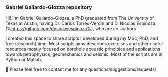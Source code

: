 ### Gabriel Gallardo-Giozza repository
Hi! I'm Gabriel Gallardo-Giozza, a PhD graduated from The University of Texas at Austin, having Dr. Carlos Torres-Verdin and D. Nicolas Espinoza (%https://github.com/dnicolasespinoza%), who are co-authors 

I created this space to share scripts I developed during my MSc, PhD, and free (research) time.
Most scripts aims describes exercises and other useful resources mostly focused on borehole acoustic principles and applications towards petrophysics, geomechanics and seismic.
Most of the scripts are in Python or Matlab.

💬 Please feel free to contact me for any questions/suggestions/requests!


<!--
**GGGiozzaG/GGGiozzaG** is a ✨ _special_ ✨ repository because its `README.md` (this file) appears on your GitHub profile.

Here are some ideas to get you started:

- 🔭 I’m currently working on ...
- 🌱 I’m currently learning ...
- 👯 I’m looking to collaborate on ...
- 🤔 I’m looking for help with ...
- 💬 Ask me about ...
- 📫 How to reach me: ...
- 😄 Pronouns: ...
- ⚡ Fun fact: ...
-->

